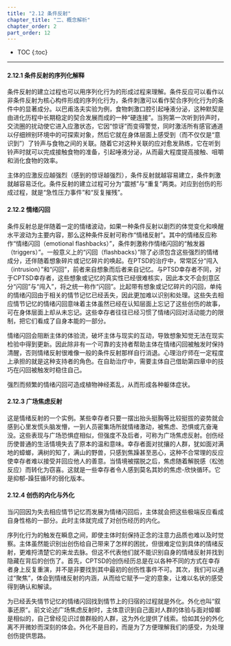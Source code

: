 ```yaml
---
title: "2.12 条件反射"
chapter_title: "二、概念解析"
chapter_order: 2
part_order: 12
---
```


* TOC
{:toc}

---

#### 2.12.1 条件反射的序列化解释

条件反射的建立过程也可以用序列化行为的形成过程来理解。条件反应可以看作以非条件反射为核心构件形成的序列化行为，条件刺激可以看作契合序列化行为的条件中的显著成分。以巴甫洛夫实验为例，食物刺激口腔引起唾液分泌，这种默契是由进化历程中长期稳定的契合发展而成的一种“硬连接”。当狗第一次听到铃声时，交流圈的扰动使它进入应激状态，它因“惊讶”而变得警觉，同时激活所有感官通道以仔细辨别环境中的可探索对象，然后它就在身体层面上感受到（而不仅仅是“意识到”）了铃声与食物之间的关联。随着它对这种关联的应对愈发熟练，它在听到铃声时就可以完成接触食物的准备，引起唾液分泌，从而最大程度提高接触、咀嚼和消化食物的效率。

主体的应激反应越强烈（感到的惊讶越强烈），条件反射就越容易建立，条件刺激就越容易泛化。条件反射的建立过程可分为“震撼”与“重复”两类。对应到创伤的形成过程，就是“急性压力事件”和“反复摧残”。

#### 2.12.2 情绪闪回

条件反射总是伴随着一定的情绪波动，如果一种条件反射以剧烈的体觉变化和唤醒水平波动为主要内容，那么这种条件反射可称作“情绪反射”。其中的情绪反应称作“情绪闪回（emotional flashbacks）”，条件刺激称作情绪闪回的“触发器（triggers）”。一般意义上的“闪回（flashbacks）”除了必须包含这些强烈的情绪成分，还伴随着想象碎片或记忆碎片的唤起。在PTSD的治疗中，常常区分“闯入（intrusion）”和“闪回”，前者来自想象而后者来自记忆。与PTSD幸存者不同，对于CPTSD幸存者，这些想象或记忆的真实性已经很难核实，因此本文不会刻意区分“闪回”与“闯入”，将之统一称作“闪回”。比起带有想象或记忆碎片的闪回，单纯的情绪闪回由于相关的情节记忆已经丢失，因此更加难以识别和处理。这些失去相应情节记忆的情绪闪回意味着主体虽然已经在认知层面上忘记了这些创伤的故事，可在身体层面上却从未忘记。这些幸存者往往已经习惯了情绪闪回对活动能力的限制，把它们看成了自身本能的一部分。

情绪闪回会阻断主体的体验流，破坏主体与现实的互动，导致想象知觉无法在现实检验中得到更新。因此除非有一个可靠的支持者帮助主体在情绪闪回被触发时保持清醒，否则情绪反射很难像一般的条件反射那样自行消退。心理治疗师在一定程度上承担的就是这种支持者的角色。在自助治疗中，需要主体自己借助第四章中的技巧在闪回被触发时稳住自己。

强烈而频繁的情绪闪回可造成植物神经紊乱，从而形成各种躯体症状。

#### 2.12.3 广场焦虑反射

这是情绪反射的一个实例。某些幸存者只要一摆出抬头挺胸等比较挺拔的姿势就会感到心里发慌头脑发懵，一到人员密集场所就情绪激动，被焦虑、恐惧或亢奋淹没。这些表现与广场恐惧症相似，但强度不及后者，可称为广场焦虑反射。创伤经历使普通的生活情境失去了原本的温和意味。幸存者面对扰攘的人群，犹如面对满地的蟑螂，满树的知了，满山的野兽，只感到焦躁甚至恶心，这种不合常理的反应使幸存者难以接受并回应他人的善意。当情境被摆脱之后，焦虑随着解脱感（松弛反应）而转化为窃喜。这就是一些幸存者令人感到莫名其妙的焦虑-欣快循环。它是抑郁-躁狂循环的弱化版本。

#### 2.12.4 创伤的内化与外化

当闪回因为失去相应情节记忆而发展为情绪闪回后，主体就会把这些极端反应看成自身性格的一部分。此时主体就完成了对创伤经历的内化。

序列化行为的触发在瞬息之间，即使主体时刻保持正念的注意力品质也难以及时觉察。主体虽然能识别出创伤给自己带来了怎样的困扰，但很难定位到具体的情绪反射，更难捋清楚它的来龙去脉。但这不代表他们就不能识别自身的情绪反射并找到隐藏在背后的创伤了。首先，CPTSD的创伤经历总是在以各种不同的方式在幸存者身上反复重演，并不是非要找到其中最初的创伤性事件不可。其次，我们可以通过“聚焦”，体会到情绪反射的内涵，从而给它赋予一定的意象，让难以名状的感受得到确认和解读。

为已经丢失情节记忆的情绪闪回找到情节上的归宿的过程就是外化。外化也叫“叙事还原”。前文论述广场焦虑反射时，主体意识到自己面对人群的体验与面对蟑螂是相似的，自己曾经见识过兽群般的人群，这为外化提供了线索。恰如其分的外化离不开微妙而深刻的体会。外化不是目的，而是为了方便理解我们的感受，为处理创伤提供思路。
